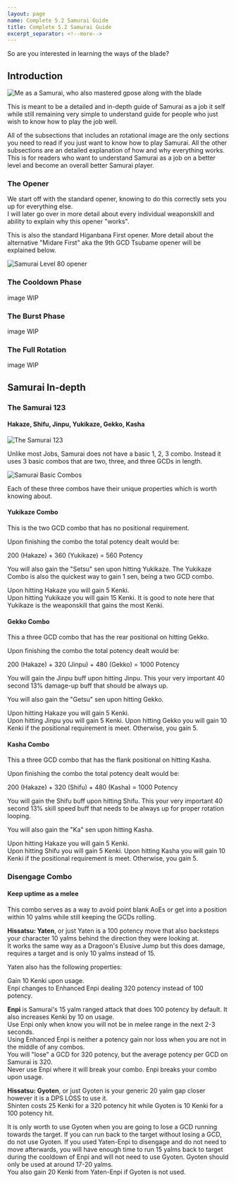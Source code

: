 ```yaml
---
layout: page
name: Complete 5.2 Samurai Guide
title: Complete 5.2 Samurai Guide
excerpt_separator: <!--more-->
---
```

So are you interested in learning the ways of the blade?
<!--more-->

<h2>Introduction</h2>

![Me as a Samurai, who also mastered gpose along with the blade](/main/assets/samurai_guide/samurai_image.png)

This is meant to be a detailed and in-depth guide of Samurai as a job it self while still remaining very simple to understand guide for people who just
wish to know how to play the job well.

All of the subsections that includes an rotational image are the only sections you need to read if you just want to know how to play Samurai. All the other
subsections are an detailed explanation of how and why everything works. This is for readers who want to understand Samurai as a job on a better level and become
an overall better Samurai player.

<h3> The Opener </h3>

We start off with the standard opener, knowing to do this correctly sets you up for everything else.  
I will later go over in more detail about every individual weaponskill and ability to explain why this opener "works".

This is also the standard Higanbana First opener. More detail about the alternative "Midare First" aka the 9th GCD Tsubame opener will be explained below.

![Samurai Level 80 opener](/main/assets/samurai_guide/opener.png)

<h3> The Cooldown Phase </h3>

image WIP

<h3> The Burst Phase </h3>

image WIP

<h3> The Full Rotation </h3>

image WIP

<h2> Samurai In-depth </h2>

<h3>The Samurai 123</h3>
<h4>Hakaze, Shifu, Jinpu, Yukikaze, Gekko, Kasha </h4>

![The Samurai 123](/main/assets/samurai_guide/123.png)

Unlike most Jobs, Samurai does not have a basic 1, 2, 3 combo. Instead it uses 3 basic combos that are two, three, and three GCDs in length. 

![Samurai Basic Combos](/main/assets/samurai_guide/combos.png)

Each of these three combos have their unique properties which is worth knowing about.

<h4>Yukikaze Combo</h4>

This is the two GCD combo that has no positional requirement.

Upon finishing the combo the total potency dealt would be:

200 (Hakaze) + 360 (Yukikaze) = 560 Potency

You will also gain the "Setsu" sen upon hitting Yukikaze. The Yukikaze Combo is also the quickest way to gain 1 sen, being a two GCD combo.

Upon hitting Hakaze you will gain 5 Kenki.  
Upon hitting Yukikaze you will gain 15 Kenki.
It is good to note here that Yukikaze is the weaponskill that gains the most Kenki.

<h4>Gekko Combo</h4>

This a three GCD combo that has the rear positional on hitting Gekko.

Upon finishing the combo the total potency dealt would be:

200 (Hakaze) + 320 (Jinpu) + 480 (Gekko) = 1000 Potency

You will gain the Jinpu buff upon hitting Jinpu. This your very important 40 second 13% damage-up buff that should be always up.

You will also gain the "Getsu" sen upon hitting Gekko.

Upon hitting Hakaze you will gain 5 Kenki.  
Upon hitting Jinpu you will gain 5 Kenki.
Upon hitting Gekko you will gain 10 Kenki if the positional requirement is meet. Otherwise, you gain 5.

<h4>Kasha Combo</h4>

This a three GCD combo that has the flank positional on hitting Kasha.

Upon finishing the combo the total potency dealt would be:

200 (Hakaze) + 320 (Shifu) + 480 (Kasha) = 1000 Potency

You will gain the Shifu buff upon hitting Shifu. This your very important 40 second 13% skill speed buff that needs to be always up for proper rotation looping.

You will also gain the "Ka" sen upon hitting Kasha.

Upon hitting Hakaze you will gain 5 Kenki.  
Upon hitting Shifu you will gain 5 Kenki.
Upon hitting Kasha you will gain 10 Kenki if the positional requirement is meet. Otherwise, you gain 5.

<h3>Disengage Combo</h3>
<h4>Keep uptime as a melee</h4>

This combo serves as a way to avoid point blank AoEs or get into a position within 10 yalms while still keeping the GCDs rolling.

**Hissatsu: Yaten**, or just Yaten is a 100 potency move that also backsteps your character 10 yalms behind the direction they were looking at.  
It works the same way as a Dragoon's Elusive Jump but this does damage, requires a target and is only 10 yalms instead of 15.

Yaten also has the following properties:

Gain 10 Kenki upon usage.  
Enpi changes to Enhanced Enpi dealing 320 potency instead of 100 potency.

**Enpi** is Samurai's 15 yalm ranged attack that does 100 potency by default. It also increases Kenki by 10 on usage.  
Use Enpi only when know you will not be in melee range in the next 2-3 seconds.  
Using Enhanced Enpi is neither a potency gain nor loss when you are not in the middle of any combos.  
You will "lose" a GCD for 320 potency, but the average potency per GCD on Samurai is 320.  
Never use Enpi where it will break your combo. Enpi breaks your combo upon usage.

**Hissatsu: Gyoten**, or just Gyoten is your generic 20 yalm gap closer however it is a DPS LOSS to use it.  
Shinten costs 25 Kenki for a 320 potency hit while Gyoten is 10 Kenki for a 100 potency hit.

It is only worth to use Gyoten when you are going to lose a GCD running towards the target. If you can run back to the target without losing a GCD,
do not use Gyoten. If you used Yaten-Enpi to disengage and do not need to move afterwards, you will have enough time to run 15 yalms back to target during the cooldown of Enpi
and will not need to use Gyoten. Gyoten should only be used at around 17-20 yalms.  
You also gain 20 Kenki from Yaten-Enpi if Gyoten is not used.










